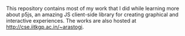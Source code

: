 This repository contains most of my work that I did while learning more about p5js, an amazing JS client-side library for creating graphical
and interactive experiences. The works are also hosted at http://cse.iitkgp.ac.in/~arastogi.
